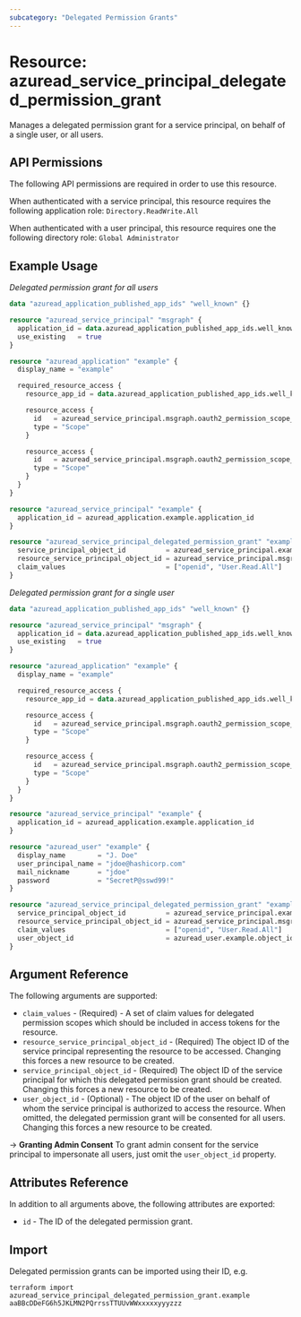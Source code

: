 ```yaml
---
subcategory: "Delegated Permission Grants"
---
```


# Resource: azuread_service_principal_delegated_permission_grant

Manages a delegated permission grant for a service principal, on behalf of a single user, or all users.

## API Permissions

The following API permissions are required in order to use this resource.

When authenticated with a service principal, this resource requires the following application role: `Directory.ReadWrite.All`

When authenticated with a user principal, this resource requires one the following directory role: `Global Administrator`

## Example Usage

*Delegated permission grant for all users*

```terraform
data "azuread_application_published_app_ids" "well_known" {}

resource "azuread_service_principal" "msgraph" {
  application_id = data.azuread_application_published_app_ids.well_known.result.MicrosoftGraph
  use_existing   = true
}

resource "azuread_application" "example" {
  display_name = "example"

  required_resource_access {
    resource_app_id = data.azuread_application_published_app_ids.well_known.result.MicrosoftGraph

    resource_access {
      id   = azuread_service_principal.msgraph.oauth2_permission_scope_ids["openid"]
      type = "Scope"
    }

    resource_access {
      id   = azuread_service_principal.msgraph.oauth2_permission_scope_ids["User.Read"]
      type = "Scope"
    }
  }
}

resource "azuread_service_principal" "example" {
  application_id = azuread_application.example.application_id
}

resource "azuread_service_principal_delegated_permission_grant" "example" {
  service_principal_object_id          = azuread_service_principal.example.object_id
  resource_service_principal_object_id = azuread_service_principal.msgraph.object_id
  claim_values                         = ["openid", "User.Read.All"]
}
```

*Delegated permission grant for a single user*

```terraform
data "azuread_application_published_app_ids" "well_known" {}

resource "azuread_service_principal" "msgraph" {
  application_id = data.azuread_application_published_app_ids.well_known.result.MicrosoftGraph
  use_existing   = true
}

resource "azuread_application" "example" {
  display_name = "example"

  required_resource_access {
    resource_app_id = data.azuread_application_published_app_ids.well_known.result.MicrosoftGraph

    resource_access {
      id   = azuread_service_principal.msgraph.oauth2_permission_scope_ids["openid"]
      type = "Scope"
    }

    resource_access {
      id   = azuread_service_principal.msgraph.oauth2_permission_scope_ids["User.Read"]
      type = "Scope"
    }
  }
}

resource "azuread_service_principal" "example" {
  application_id = azuread_application.example.application_id
}

resource "azuread_user" "example" {
  display_name        = "J. Doe"
  user_principal_name = "jdoe@hashicorp.com"
  mail_nickname       = "jdoe"
  password            = "SecretP@sswd99!"
}

resource "azuread_service_principal_delegated_permission_grant" "example" {
  service_principal_object_id          = azuread_service_principal.example.object_id
  resource_service_principal_object_id = azuread_service_principal.msgraph.object_id
  claim_values                         = ["openid", "User.Read.All"]
  user_object_id                       = azuread_user.example.object_id
}
```

## Argument Reference

The following arguments are supported:

* `claim_values` - (Required) - A set of claim values for delegated permission scopes which should be included in access tokens for the resource.
* `resource_service_principal_object_id` - (Required) The object ID of the service principal representing the resource to be accessed. Changing this forces a new resource to be created.
* `service_principal_object_id` - (Required) The object ID of the service principal for which this delegated permission grant should be created. Changing this forces a new resource to be created.
* `user_object_id` - (Optional) - The object ID of the user on behalf of whom the service principal is authorized to access the resource. When omitted, the delegated permission grant will be consented for all users. Changing this forces a new resource to be created.

-> **Granting Admin Consent** To grant admin consent for the service principal to impersonate all users, just omit the `user_object_id` property.

## Attributes Reference

In addition to all arguments above, the following attributes are exported:

* `id` - The ID of the delegated permission grant.

## Import

Delegated permission grants can be imported using their ID, e.g.

```shell
terraform import azuread_service_principal_delegated_permission_grant.example aaBBcDDeFG6h5JKLMN2PQrrssTTUUvWWxxxxxyyyzzz
```
